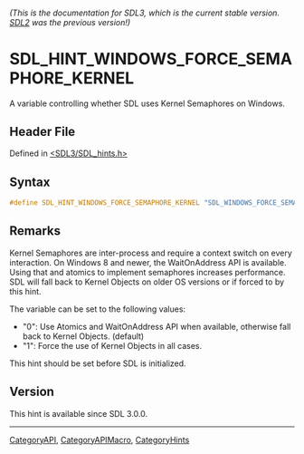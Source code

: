 ###### (This is the documentation for SDL3, which is the current stable version. [SDL2](https://wiki.libsdl.org/SDL2/) was the previous version!)
# SDL_HINT_WINDOWS_FORCE_SEMAPHORE_KERNEL

A variable controlling whether SDL uses Kernel Semaphores on Windows.

## Header File

Defined in [<SDL3/SDL_hints.h>](https://github.com/libsdl-org/SDL/blob/main/include/SDL3/SDL_hints.h)

## Syntax

```c
#define SDL_HINT_WINDOWS_FORCE_SEMAPHORE_KERNEL "SDL_WINDOWS_FORCE_SEMAPHORE_KERNEL"
```

## Remarks

Kernel Semaphores are inter-process and require a context switch on every
interaction. On Windows 8 and newer, the WaitOnAddress API is available.
Using that and atomics to implement semaphores increases performance. SDL
will fall back to Kernel Objects on older OS versions or if forced to by
this hint.

The variable can be set to the following values:

- "0": Use Atomics and WaitOnAddress API when available, otherwise fall
  back to Kernel Objects. (default)
- "1": Force the use of Kernel Objects in all cases.

This hint should be set before SDL is initialized.

## Version

This hint is available since SDL 3.0.0.

----
[CategoryAPI](CategoryAPI), [CategoryAPIMacro](CategoryAPIMacro), [CategoryHints](CategoryHints)


